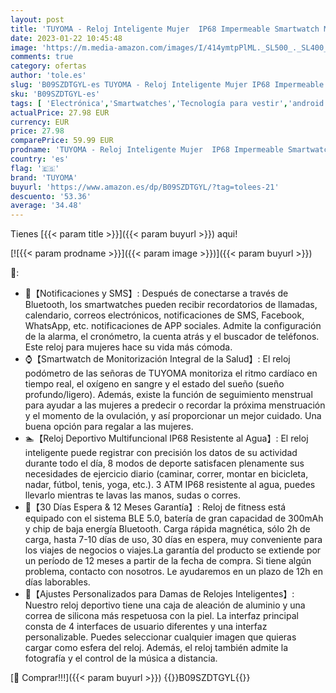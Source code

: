 ```yaml
---
layout: post
title: 'TUYOMA - Reloj Inteligente Mujer  IP68 Impermeable Smartwatch Mujer  1 3" Pantalla Táctil Reloj Deportivo Mujer  con Oxímetro  DIY Esfera Reloj  Monitor Sueño  Podómetro  Pulsómetro para Android iOS'
date: 2023-01-22 10:45:48
image: 'https://m.media-amazon.com/images/I/414ymtpPlML._SL500_._SL400_.jpg'
comments: true
category: ofertas
author: 'tole.es'
slug: 'B09SZDTGYL-es TUYOMA - Reloj Inteligente Mujer IP68 Impermeable...'
sku: 'B09SZDTGYL-es'
tags: [ 'Electrónica','Smartwatches','Tecnología para vestir','android','tuyoma','🇪🇸', ]
actualPrice: 27.98 EUR
currency: EUR
price: 27.98
comparePrice: 59.99 EUR
prodname: 'TUYOMA - Reloj Inteligente Mujer  IP68 Impermeable Smartwatch Mujer  1 3" Pantalla Táctil Reloj Deportivo Mujer  con Oxímetro  DIY Esfera Reloj  Monitor Sueño  Podómetro  Pulsómetro para Android iOS'
country: 'es'
flag: '🇪🇸'
brand: 'TUYOMA'
buyurl: 'https://www.amazon.es/dp/B09SZDTGYL/?tag=tolees-21'
descuento: '53.36'
average: '34.48'
---
```


Tienes [{{< param title >}}]({{< param buyurl >}}) aqui!

[![{{< param prodname >}}]({{< param image >}})]({{< param buyurl >}})

🔎:

- 📨【Notificaciones y SMS】: Después de conectarse a través de Bluetooth, los smartwatches pueden recibir recordatorios de llamadas, calendario, correos electrónicos, notificaciones de SMS, Facebook, WhatsApp, etc. notificaciones de APP sociales. Admite la configuración de la alarma, el cronómetro, la cuenta atrás y el buscador de teléfonos. Este reloj para mujeres hace su vida más cómoda.
- ⌚【Smartwatch de Monitorización Integral de la Salud】: El reloj podómetro de las señoras de TUYOMA monitoriza el ritmo cardíaco en tiempo real, el oxígeno en sangre y el estado del sueño (sueño profundo/ligero). Además, existe la función de seguimiento menstrual para ayudar a las mujeres a predecir o recordar la próxima menstruación y el momento de la ovulación, y así proporcionar un mejor cuidado. Una buena opción para regalar a las mujeres.
- 🏊【Reloj Deportivo Multifuncional IP68 Resistente al Agua】: El reloj inteligente puede registrar con precisión los datos de su actividad durante todo el día, 8 modos de deporte satisfacen plenamente sus necesidades de ejercicio diario (caminar, correr, montar en bicicleta, nadar, fútbol, tenis, yoga, etc.). 3 ATM IP68 resistente al agua, puedes llevarlo mientras te lavas las manos, sudas o corres.
- 🔋【30 Días Espera & 12 Meses Garantía】: Reloj de fitness está equipado con el sistema BLE 5.0, batería de gran capacidad de 300mAh y chip de baja energía Bluetooth. Carga rápida magnética, sólo 2h de carga, hasta 7-10 días de uso, 30 días en espera, muy conveniente para los viajes de negocios o viajes.La garantía del producto se extiende por un período de 12 meses a partir de la fecha de compra. Si tiene algún problema, contacto con nosotros. Le ayudaremos en un plazo de 12h en días laborables.
- 🎨【Ajustes Personalizados para Damas de Relojes Inteligentes】: Nuestro reloj deportivo tiene una caja de aleación de aluminio y una correa de silicona más respetuosa con la piel. La interfaz principal consta de 4 interfaces de usuario diferentes y una interfaz personalizable. Puedes seleccionar cualquier imagen que quieras cargar como esfera del reloj. Además, el reloj también admite la fotografía y el control de la música a distancia.

[🛒 Comprar!!!]({{< param buyurl >}})
{{<world>}}B09SZDTGYL{{</world>}}
